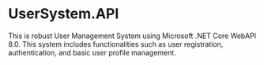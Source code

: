 # UserSystem.API
This is robust User Management System using Microsoft .NET Core WebAPI 8.0. This system includes functionalities such as user registration, authentication, and basic user profile management. 
